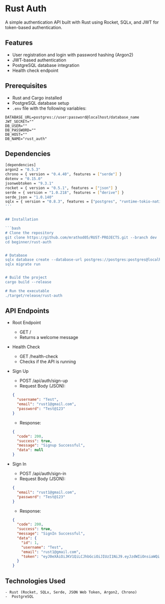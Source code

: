 # Rust Auth

A simple authentication API built with Rust using Rocket, SQLx, and JWT for token-based authentication.

## Features

- User registration and login with password hashing (Argon2)
- JWT-based authentication
- PostgreSQL database integration
- Health check endpoint

## Prerequisites

- Rust and Cargo installed
- PostgreSQL database setup
- `.env` file with the following variables:

```env
DATABASE_URL=postgres://user:password@localhost/database_name
JWT_SECRET=""
DB_USER=""
DB_PASSWORD=""
DB_HOST=""
DB_NAME="rust_auth"
```

## Dependencies

````bash
[dependencies]
argon2 = "0.5.3"
chrono = { version = "0.4.40", features = ["serde"] }
dotenv = "0.15.0"
jsonwebtoken = "9.3.1"
rocket = { version = "0.5.1", features = ["json"] }
serde = { version = "1.0.218", features = ["derive"] }
serde_json = "1.0.140"
sqlx = { version = "0.8.3", features = ["postgres", "runtime-tokio-native-tls","chrono"] }
'''


## Installation

```bash
# Clone the repository
git clone https://github.com/mrathod05/RUST-PROJECTS.git --branch dev
cd beginner/rust-auth


# Database
sqlx database create --database-url postgres://postgres:postgres@localhost/rust-auth
sqlx migrate run


# Build the project
cargo build --release

# Run the executable
./target/release/rust-auth
````

## API Endpoints

- Root Endpoint
  - GET /
  - Returns a welcome message
- Health Check

  - GET /health-check
  - Checks if the API is running

- Sign Up
  - POST /api/auth/sign-up
  - Request Body (JSON):
  ```json
  {
    "username": "Test",
    "email": "rust1@gmail.com",
    "password": "Test@123"
  }
  ```
  - Response:
  ```json
  {
    "code": 200,
    "success": true,
    "message": "Signup Successful",
    "data": null
  }
  ```
- Sign In
  - POST /api/auth/sign-in
  - Request Body (JSON):
  ```json
  {
    "email": "rust1@gmail.com",
    "password": "Test@123"
  }
  ```
  - Response:
  ```json
  {
    "code": 200,
    "success": true,
    "message": "SignIn Successful",
    "data": {
      "id": 1,
      "username": "Test",
      "email": "rust1@gmail.com",
      "token": "eyJ0eXAiOiJKV1QiLCJhbGciOiJIUzI1NiJ9.eyJzdWIiOnsiaWQiOjEsInVzZXJuYW1lIjoiVGVzdCIsImVtYWlsIjoicnVzdDFAZ21haWwuY29tIn0sImV4cCI6MTc0MTMzMDIzNn0._tBu9aueZLYjvLn1fwwdXUCsEeWRtnPPx9XiwCVTjjo"
    }
  }
  ```

## Technologies Used

    - Rust (Rocket, SQLx, Serde, JSON Web Token, Argon2, Chrono)
    -  PostgreSQL
